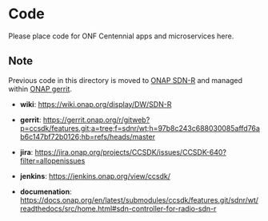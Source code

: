# Code

Please place code for ONF Centennial apps and microservices here.

## Note

Previous code in this directory is moved to [ONAP SDN-R](https://wiki.onap.org/display/DW/SDN-R+Developer+Guide) and managed within [ONAP gerrit](https://gerrit.onap.org).

- **wiki**:         https://wiki.onap.org/display/DW/SDN-R

- **gerrit**:       https://gerrit.onap.org/r/gitweb?p=ccsdk/features.git;a=tree;f=sdnr/wt;h=97b8c243c688030085affd76ab6c147bf72b0126;hb=refs/heads/master

- **jira**:         https://jira.onap.org/projects/CCSDK/issues/CCSDK-640?filter=allopenissues

- **jenkins**:      https://jenkins.onap.org/view/ccsdk/

- **documenation**: https://docs.onap.org/en/latest/submodules/ccsdk/features.git/sdnr/wt/readthedocs/src/home.html#sdn-controller-for-radio-sdn-r